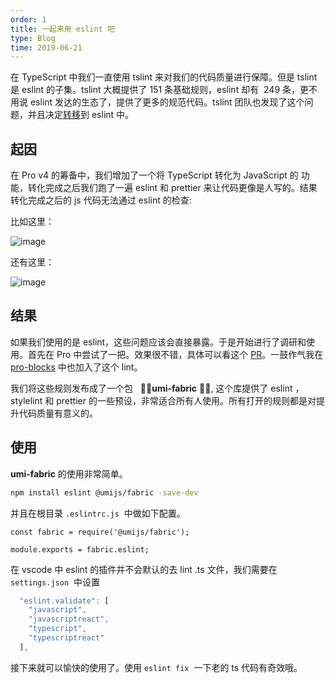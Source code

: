 ```yaml
---
order: 1
title: 一起来用 eslint 吧
type: Blog
time: 2019-06-21
---
```


在 TypeScript 中我们一直使用 tslint 来对我们的代码质量进行保障。但是 tslint 是 eslint 的子集。tslint 大概提供了 151 条基础规则，eslint 却有  249 条，更不用说 eslint 发达的生态了，提供了更多的规范代码。tslint 团队也发现了这个问题，并且决定[转移](https://eslint.org/blog/2019/01/future-typescript-eslint)到 eslint 中。

## 起因

在 Pro v4 的筹备中，我们增加了一个将 TypeScript 转化为 JavaScript 的 功能，转化完成之后我们跑了一遍 eslint 和 prettier 来让代码更像是人写的。结果转化完成之后的 js 代码无法通过 eslint 的检查:

比如这里：

![image](https://user-images.githubusercontent.com/8186664/59903736-55311100-9434-11e9-99b0-8406d5b56b97.png)

还有这里：

![image](https://user-images.githubusercontent.com/8186664/59903712-4185aa80-9434-11e9-84fd-4cf2ff3ec0ca.png)

## 结果

如果我们使用的是 eslint，这些问题应该会直接暴露。于是开始进行了调研和使用。首先在 Pro 中尝试了一把。效果很不错，具体可以看这个 [PR](https://github.com/ant-design/ant-design-pro/pull/4336)。一鼓作气我在[pro-blocks](https://github.com/ant-design/pro-blocks/pull/28) 中也加入了这个 lint。

我们将这些规则发布成了一个包   🌟🌟**umi-fabric** 🌟🌟, 这个库提供了 eslint ，stylelint 和 prettier 的一些预设，非常适合所有人使用。所有打开的规则都是对提升代码质量有意义的。

## 使用

**umi-fabric** 的使用非常简单。

```bash
npm install eslint @umijs/fabric -save-dev
```

并且在根目录 `.eslintrc.js`  中做如下配置。

```tsx
const fabric = require('@umijs/fabric');

module.exports = fabric.eslint;
```

在 vscode 中 eslint 的插件并不会默认的去 lint .ts 文件，我们需要在 `settings.json`  中设置

```jsx
  "eslint.validate": [
    "javascript",
    "javascriptreact",
    "typescript",
    "typescriptreact"
  ],
```

接下来就可以愉快的使用了。使用 `eslint fix`  一下老的 ts 代码有奇效哦。
